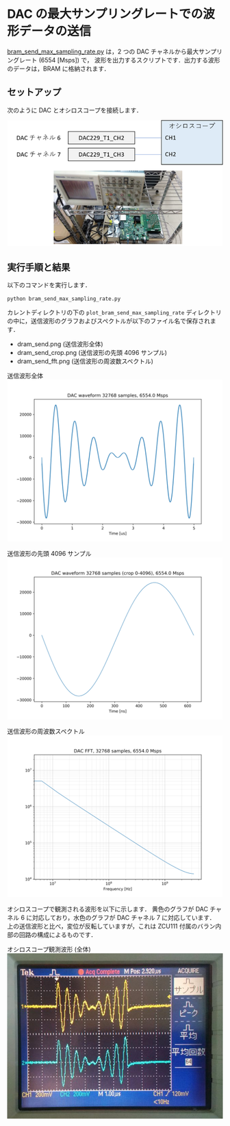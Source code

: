 # DAC の最大サンプリングレートでの波形データの送信

[bram_send_max_sampling_rate.py](./bram_send_max_sampling_rate.py) は，2 つの DAC チャネルから最大サンプリングレート (6554 [Msps]) で，
波形を出力するスクリプトです．出力する波形のデータは，BRAM に格納されます．

## セットアップ

次のように DAC とオシロスコープを接続します．

![セットアップ](./../../docs/images/dac-oscilloscope-connection.png)

## 実行手順と結果

以下のコマンドを実行します．

```
python bram_send_max_sampling_rate.py
```

カレントディレクトリの下の `plot_bram_send_max_sampling_rate` ディレクトリの中に，送信波形のグラフおよびスペクトルが以下のファイル名で保存されます．
- dram_send.png (送信波形全体)
- dram_send_crop.png (送信波形の先頭 4096 サンプル)
- dram_send_fft.png (送信波形の周波数スペクトル)

送信波形全体　　　　
![送信波形全体](images/bram_send.png)

送信波形の先頭 4096 サンプル
![送信波形の先頭 4096 サンプル](images/bram_send_crop.png)

送信波形の周波数スペクトル
![送信波形の周波数スペクトル](images/bram_send_fft.png)

オシロスコープで観測される波形を以下に示します．
黄色のグラフが DAC チャネル 6 に対応しており，水色のグラフが DAC チャネル 7 に対応しています．
上の送信波形と比べ，変位が反転していますが，これは ZCU111 付属のバラン内部の回路の構成によるものです．

オシロスコープ観測波形 (全体)        
![オシロスコープ観測波形 (全体)](images/bram_send_max_sampling_rate-1.jpg)
